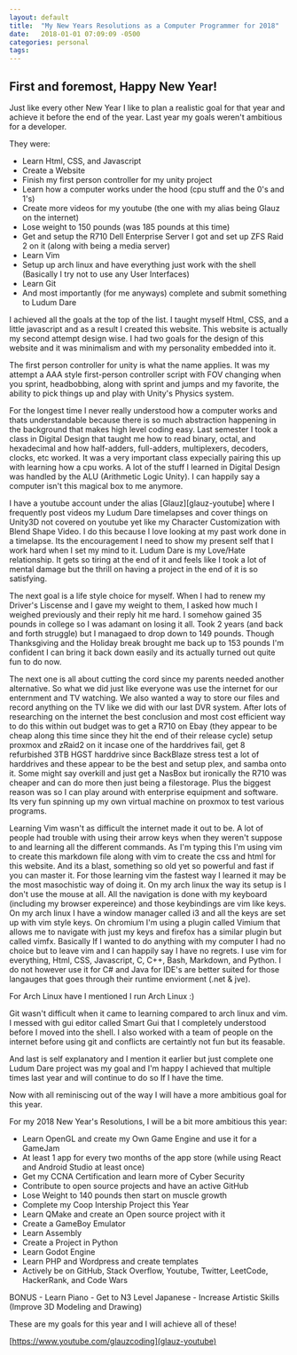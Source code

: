 ```yaml
---
layout: default
title:  "My New Years Resolutions as a Computer Programmer for 2018"
date:   2018-01-01 07:09:09 -0500
categories: personal 
tags: 
---
```



First and foremost, Happy New Year!
---

<div class="content-spacing"></div>


Just like every other New Year I like to plan a realistic goal for that year and achieve it before the end of the year.
Last year my goals weren't ambitious for a developer.

They were:

- Learn Html, CSS, and Javascript
- Create a Website
- Finish my first person controller for my unity project
- Learn how a computer works under the hood (cpu stuff and the 0's and 1's)
- Create more videos for my youtube (the one with my alias being Glauz on the internet)
- Lose weight to 150 pounds (was 185 pounds at this time)
- Get and setup the R710 Dell Enterprise Server I got and set up ZFS Raid 2 on it (along with being a media server)
- Learn Vim
- Setup up arch linux and have everything just work with the shell (Basically I try not to use any User Interfaces)
- Learn Git
- And most importantly (for me anyways) complete and submit something to Ludum Dare 


<div class="content-spacing"></div>

I achieved all the goals at the top of the list. I taught myself Html, CSS, and a little javascript and as a result I created this website. This website is actually my second attempt design wise. I had two goals for the design of this website and it was minimalism and with my personality embedded into it. 

The first person controller for unity is what the name applies. It was my attempt a AAA style first-person controller script with FOV changing when you sprint, headbobbing, along with sprint and jumps and my favorite, the ability to pick things up and play with Unity's Physics system.

For the longest time I never really understood how a computer works and thats understandable because there is so much abstraction happening in the background that makes high level coding easy. Last semester I took a class in Digital Design that taught me how to read binary, octal, and hexadecimal and how half-adders, full-adders, multiplexers, decoders, clocks, etc worked. It was a very important class expecially pairing this up with learning how a cpu works. A lot of the stuff I learned in Digital Design was handled by the ALU (Arithmetic Logic Unity). I can happily say a computer isn't this magical box to me anymore.

I have a youtube account under the alias [Glauz][glauz-youtube] where I frequently post videos my Ludum Dare timelapses and cover things on Unity3D not covered on youtube yet like my Character Customization with Blend Shape Video. I do this because I love looking at my past work done in a timelapse. Its the encouragement I need to show my present self that I work hard when I set my mind to it. Ludum Dare is my Love/Hate relationship. It gets so tiring at the end of it and feels like I took a lot of mental damage but the thrill on having a project in the end of it is so satisfying.

The next goal is a life style choice for myself. When I had to renew my Driver's Liscense and I gave my weight to them, I asked how much I weighed previously and their reply hit me hard. I somehow gained 35 pounds in college so I was adamant on losing it all. Took 2 years (and back and forth struggle) but I managaed to drop down to 149 pounds. Though Thanksgiving and the Holiday break brought me back up to 153 pounds I'm confident I can bring it back down easily and its actually turned out quite fun to do now.

The next one is all about cutting the cord since my parents needed another alternative. So what we did just like everyone was use the internet for our enternment and TV watching. We also wanted a way to store our files and record anything on the TV like we did with our last DVR system. After lots of researching on the internet the best conclusion and most cost efficient way to do this within out budget was to get a R710 on Ebay (they appear to be cheap along this time since they hit the end of their release cycle) setup  proxmox and zRaid2 on it incase one of the harddrives fail, get 8 refurbished 3TB HGST harddrive since BackBlaze stress test a lot of harddrives and these appear to be the best and setup plex, and samba onto it. Some might say overkill and just get a NasBox but ironically the R710 was cheaper and can do more then just being a filestorage. Plus the biggest reason was so I can play around with enterprise equipment and software. Its very fun spinning up my own virtual machine on proxmox to test various programs. 

Learning Vim wasn't as difficult the internet made it out to be. A lot of people had trouble with using their arrow keys when they weren't suppose to and learning all the different commands. As I'm typing this I'm using vim to create this markdown file along with vim to create the css and html for this website. And its a blast, something so old yet so powerful and fast if you can master it. For those learning vim the fastest way I learned it may be the most masochistic way of doing it. On my arch linux the way its setup is I don't use the mouse at all. All the navigation is done with my keyboard (including my browser expereince) and those keybindings are vim like keys. On my arch linux I have a window manager called i3 and all the keys are set up with vim style keys. On chromium I'm using a plugin called Vimium that allows me to navigate with just my keys and firefox has a similar plugin but called vimfx. Basically If I wanted to do anything with my computer I had no choice but to leave vim and I can happily say I have no regrets. I use vim for everything, Html, CSS, Javascript, C, C++, Bash, Markdown, and Python. I do not however use it for C# and Java for IDE's are better suited for those langauges that goes through their runtime enviorment (.net & jve).

For Arch Linux have I mentioned I run Arch Linux :) 

Git wasn't difficult when it came to learning compared to arch linux and vim. I messed with  gui editor called Smart Gui that I completely understood before I moved into the shell. I also worked with a team of people on the internet before using git and conflicts are certaintly not fun but its feasable.

And last is self explanatory and I mention it earlier but just complete one Ludum Dare project was my goal and I'm happy I achieved that multiple times last year and will continue to do so If I have the time.

Now with all reminiscing out of the way I will have a more ambitious goal for this year.

For my 2018 New Year's Resolutions, I will be a bit more ambitious this year:

- Learn OpenGL and create my Own Game Engine and use it for a GameJam
- At least 1 app for every two months of the app store (while using React and Android Studio at least once)
- Get my CCNA Certification and learn more of Cyber Security
- Contribute to open source projects and have an active GitHub
- Lose Weight to 140 pounds then start on muscle growth
- Complete my Coop Intership Project this Year
- Learn QMake and create an Open source project with it
- Create a GameBoy Emulator
- Learn Assembly
- Create a Project in Python
- Learn Godot Engine
- Learn PHP and Wordpress and create templates
- Actively be on GitHub, Stack Overflow, Youtube, Twitter, LeetCode, HackerRank, and Code Wars

<div class="content-spacing"></div>
BONUS
- Learn Piano
- Get to N3 Level Japanese
- Increase Artistic Skills (Improve 3D Modeling and Drawing)

These are my goals for this year and I will achieve all of these! 


[https://www.youtube.com/glauzcoding](glauz-youtube)

